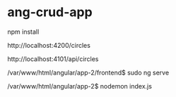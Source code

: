 # ang-crud-app
npm install

http://localhost:4200/circles

http://localhost:4101/api/circles

/var/www/html/angular/app-2/frontend$ sudo ng serve

/var/www/html/angular/app-2$ nodemon index.js 
